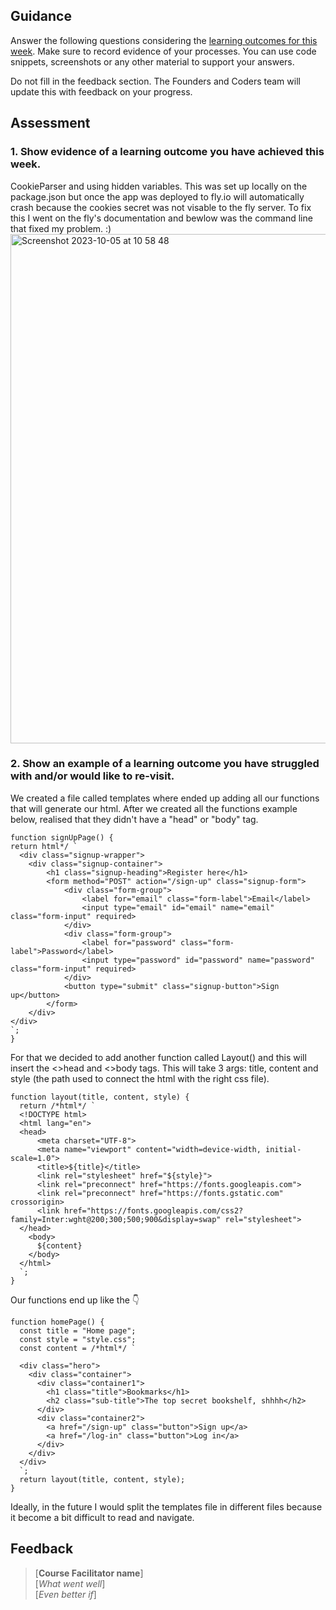## Guidance
Answer the following questions considering the [learning outcomes for this week](https://learn.foundersandcoders.com/course/syllabus/developer/authentication/learning-outcomes/).
Make sure to record evidence of your processes. You can use code snippets, screenshots or any other material to support your answers.

Do not fill in the feedback section. The Founders and Coders team will update this with feedback on your progress.

## Assessment
 ### 1. Show evidence of a learning outcome you have achieved this week.
CookieParser and using hidden variables. This was set up locally on the package.json but once the app was deployed to fly.io will automatically crash because the cookies secret was not visable to the fly server. To fix this I went on the fly's documentation and bewlow was the command line that fixed my problem. :) 
 <img width="815" alt="Screenshot 2023-10-05 at 10 58 48" src="https://github.com/fac28/elena--progress-log/assets/59057287/47556b95-69c9-491f-bc76-4450f1593c2f">


 ### 2. Show an example of a learning outcome you have struggled with and/or would like to re-visit.
We created a file called templates where ended up adding all our functions that will generate our html. After we created all the functions example below, realised that they didn't have a "head" or "body" tag. 

```JS
function signUpPage() {
return html*/ `
  <div class="signup-wrapper">
    <div class="signup-container">
        <h1 class="signup-heading">Register here</h1>
        <form method="POST" action="/sign-up" class="signup-form">
            <div class="form-group">
                <label for="email" class="form-label">Email</label>
                <input type="email" id="email" name="email" class="form-input" required>
            </div>
            <div class="form-group">
                <label for="password" class="form-label">Password</label>
                <input type="password" id="password" name="password" class="form-input" required>
            </div>
            <button type="submit" class="signup-button">Sign up</button>
        </form>
    </div>
</div>
`;
}
```

For that we decided to add another function called Layout() and this will insert the <>head</head> and <>body</body> tags. This will take 3 args: title, content and style (the path used to connect the html with the right css file).

```JS
function layout(title, content, style) {
  return /*html*/ `
  <!DOCTYPE html>
  <html lang="en">
  <head>
      <meta charset="UTF-8">
      <meta name="viewport" content="width=device-width, initial-scale=1.0">
      <title>${title}</title>
      <link rel="stylesheet" href="${style}">
      <link rel="preconnect" href="https://fonts.googleapis.com">
      <link rel="preconnect" href="https://fonts.gstatic.com" crossorigin>
      <link href="https://fonts.googleapis.com/css2?family=Inter:wght@200;300;500;900&display=swap" rel="stylesheet">
  </head>
    <body>
      ${content}
    </body>
  </html>
  `;
}
```
Our functions end up like the 👇 

```
function homePage() {
  const title = "Home page";
  const style = "style.css";
  const content = /*html*/ `
  
  <div class="hero">
    <div class="container">
      <div class="container1">
        <h1 class="title">Bookmarks</h1>
        <h2 class="sub-title">The top secret bookshelf, shhhh</h2>
      </div>
      <div class="container2">
        <a href="/sign-up" class="button">Sign up</a>
        <a href="/log-in" class="button">Log in</a>
      </div>
    </div>
  </div>
  `;
  return layout(title, content, style);
}
```

Ideally, in the future I would split the templates file in different files because it become a bit difficult to read and navigate.

## Feedback
> [**Course Facilitator name**]  
> [*What went well*]  
> [*Even better if*]
